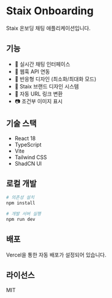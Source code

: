 # Staix Onboarding

Staix 온보딩 채팅 애플리케이션입니다.

## 기능

- 💬 실시간 채팅 인터페이스
- 🔄 웹훅 API 연동
- 📱 반응형 디자인 (최소화/최대화 모드)
- 🎨 Staix 브랜드 디자인 시스템
- 🔗 자동 URL 링크 변환
- 📷 조건부 이미지 표시

## 기술 스택

- React 18
- TypeScript
- Vite
- Tailwind CSS
- ShadCN UI

## 로컬 개발

```bash
# 의존성 설치
npm install

# 개발 서버 실행
npm run dev
```

## 배포

Vercel을 통한 자동 배포가 설정되어 있습니다.

## 라이선스

MIT
